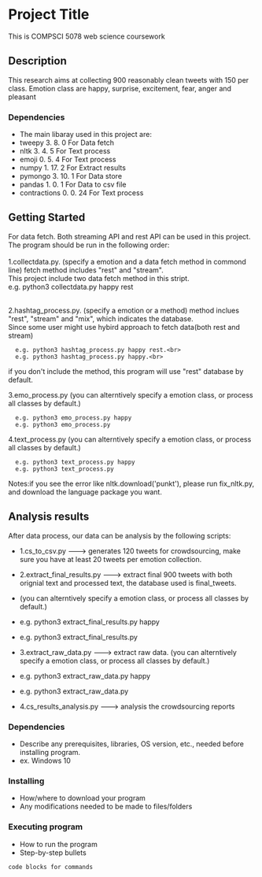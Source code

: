 # Project Title

This is COMPSCI 5078 web science coursework

## Description

This research aims at collecting 900 reasonably clean tweets with 150 per class.
Emotion class are happy, surprise, excitement, fear, anger and pleasant

### Dependencies

* The main libaray used in this project are:
* tweepy	    3. 8. 0	      For Data fetch
* nltk	        3. 4. 5	      For Text process
* emoji	        0. 5. 4	      For Text process
* numpy	        1. 17. 2	  For Extract results
* pymongo	    3. 10. 1	  For Data store
* pandas	    1. 0. 1	      For Data to csv file
* contractions	0. 0. 24	  For Text process

## Getting Started
For data fetch. Both streaming API and rest API can be used in this project.<br>
The program should be run in the following order:<br><br>
1.collectdata.py. (specify a emotion and a data fetch method in commond line) fetch method includes "rest" and "stream".<br>
  This project include two data fetch method in this stript.<br>
  e.g. python3 collectdata.py happy rest<br><br>


2.hashtag_process.py. (specify a emotion or a method) method inclues "rest", "stream" and "mix", which indicates the database.<br>
Since some user might use hybird approach to fetch data(both rest and stream)<br>
```
  e.g. python3 hashtag_process.py happy rest.<br>
  e.g. python3 hashtag_process.py happy.<br>
```
  if you don't include the method, this program will use "rest" database by default.<br>

3.emo_process.py (you can alterntively specify a emotion class, or process all classes by default.)<br>
```
  e.g. python3 emo_process.py happy
  e.g. python3 emo_process.py 
```

4.text_process.py (you can alterntively specify a emotion class, or process all classes by default.)<br>
```
  e.g. python3 text_process.py happy
  e.g. python3 text_process.py
```
Notes:if you see the error like nltk.download('punkt'), please run fix_nltk.py, and download the language package you want.<br>

## Analysis results
After data process, our data can be analysis by the following scripts:
* 1.cs_to_csv.py ---> generates 120 tweets for crowdsourcing, make sure you have at least 20 tweets per emotion collection.

* 2.extract_final_results.py ---> extract final 900 tweets with both orignial text and processed text, the database used is final_tweets.
* (you can alterntively specify a emotion class, or process all classes by default.)
*   e.g. python3 extract_final_results.py happy
*   e.g. python3 extract_final_results.py
   
* 3.extract_raw_data.py ---> extract raw data. (you can alterntively specify a emotion class, or process all classes by default.)
*  e.g. python3 extract_raw_data.py happy
*  e.g. python3 extract_raw_data.py

* 4.cs_results_analysis.py ---> analysis the crowdsourcing reports

### Dependencies

* Describe any prerequisites, libraries, OS version, etc., needed before installing program.
* ex. Windows 10

### Installing

* How/where to download your program
* Any modifications needed to be made to files/folders

### Executing program

* How to run the program
* Step-by-step bullets
```
code blocks for commands
```
